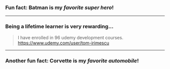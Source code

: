 ### Fun fact: **Batman** is my *favorite super hero*!
---
### Being a lifetime learner is very rewarding...
> I have enrolled in 96 udemy development courses.
https://www.udemy.com/user/tom-irimescu
---
### Another fun fact: **Corvette** is my *favorite automobile*!
